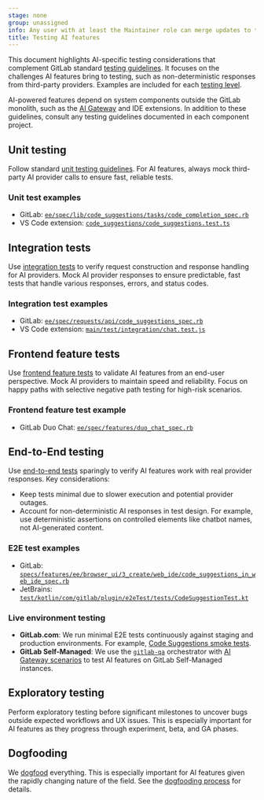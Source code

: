 ```yaml
---
stage: none
group: unassigned
info: Any user with at least the Maintainer role can merge updates to this content. For details, see https://docs.gitlab.com/development/development_processes/#development-guidelines-review.
title: Testing AI features
---
```


This document highlights AI-specific testing considerations that complement GitLab standard [testing guidelines](_index.md). It focuses on the challenges AI features bring to testing, such as non-deterministic responses from third-party providers. Examples are included for each [testing level](testing_levels.md).

AI-powered features depend on system components outside the GitLab monolith, such as the [AI Gateway](https://gitlab.com/gitlab-org/modelops/applied-ml/code-suggestions/ai-assist) and IDE extensions.
In addition to these guidelines, consult any testing guidelines documented in each component project.

## Unit testing

Follow standard [unit testing guidelines](testing_levels.md#unit-tests). For AI features, always mock third-party AI provider calls to ensure fast, reliable tests.

### Unit test examples

- GitLab: [`ee/spec/lib/code_suggestions/tasks/code_completion_spec.rb`](https://gitlab.com/gitlab-org/gitlab/-/blob/904dfcf962234e18f1eef395507e959b42d17251/ee/spec/lib/code_suggestions/tasks/code_completion_spec.rb)
- VS Code extension: [`code_suggestions/code_suggestions.test.ts`](https://gitlab.com/gitlab-org/gitlab-vscode-extension/-/blob/adedfb4189de63e7041c18e5657c048b1adfc28a/src/common/code_suggestions/code_suggestions.test.ts)

## Integration tests

Use [integration tests](testing_levels.md#integration-tests) to verify request construction and response handling for AI providers. Mock AI provider responses to ensure predictable, fast tests that handle various responses, errors, and status codes.

### Integration test examples

- GitLab: [`ee/spec/requests/api/code_suggestions_spec.rb`](https://gitlab.com/gitlab-org/gitlab/-/blob/57d17110ef8f137ec8c1507e8d1a60ec194d6876/ee/spec/requests/api/code_suggestions_spec.rb)
- VS Code extension: [`main/test/integration/chat.test.js`](https://gitlab.com/gitlab-org/gitlab-vscode-extension/-/blob/adedfb4189de63e7041c18e5657c048b1adfc28a/test/integration/chat.test.js)

## Frontend feature tests

Use [frontend feature tests](testing_levels.md#frontend-feature-tests) to validate AI features from an end-user perspective. Mock AI providers to maintain speed and reliability. Focus on happy paths with selective negative path testing for high-risk scenarios.

### Frontend feature test example

- GitLab Duo Chat: [`ee/spec/features/duo_chat_spec.rb`](https://gitlab.com/gitlab-org/gitlab/-/blob/57d17110ef8f137ec8c1507e8d1a60ec194d6876/ee/spec/features/duo_chat_spec.rb)

## End-to-End testing

Use [end-to-end tests](end_to_end/_index.md) sparingly to verify AI features work with real provider responses. Key considerations:

- Keep tests minimal due to slower execution and potential provider outages.
- Account for non-deterministic AI responses in test design. For example, use deterministic assertions on controlled elements like chatbot names, not AI-generated content.

### E2E test examples

- GitLab: [`specs/features/ee/browser_ui/3_create/web_ide/code_suggestions_in_web_ide_spec.rb`](https://gitlab.com/gitlab-org/gitlab/-/blob/57d17110ef8f137ec8c1507e8d1a60ec194d6876/qa/qa/specs/features/ee/browser_ui/3_create/web_ide/code_suggestions_in_web_ide_spec.rb)
- JetBrains:
[`test/kotlin/com/gitlab/plugin/e2eTest/tests/CodeSuggestionTest.kt`](https://gitlab.com/gitlab-org/editor-extensions/gitlab-jetbrains-plugin/-/blob/72bf52a7a652794546e7def85ea30a6fdd40a6f9/src/test/kotlin/com/gitlab/plugin/e2eTest/tests/CodeSuggestionTest.kt)

### Live environment testing

- **GitLab.com**: We run minimal E2E tests continuously against staging and production environments. For example, [Code Suggestions smoke tests](https://gitlab.com/gitlab-org/gitlab/-/blob/57d17110ef8f137ec8c1507e8d1a60ec194d6876/qa/qa/specs/features/ee/browser_ui/3_create/web_ide/code_suggestions_in_web_ide_spec.rb#L75).
- **GitLab Self-Managed**: We use the [`gitlab-qa`](https://gitlab.com/gitlab-org/gitlab-qa) orchestrator with [AI Gateway scenarios](https://gitlab.com/gitlab-org/gitlab-qa/-/blob/master/docs/what_tests_can_be_run.md#aigateway-scenarios) to test AI features on GitLab Self-Managed instances.

## Exploratory testing

Perform exploratory testing before significant milestones to uncover bugs outside expected workflows and UX issues. This is especially important for AI features as they progress through experiment, beta, and GA phases.

## Dogfooding

We [dogfood](https://handbook.gitlab.com/handbook/engineering/development/principles/#dogfooding) everything. This is especially important for AI features given the rapidly changing nature of the field. See the [dogfooding process](https://handbook.gitlab.com/handbook/product/product-processes/dogfooding-for-r-d/) for details.
